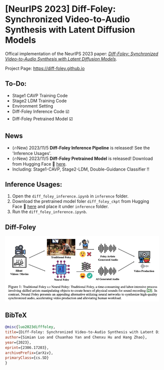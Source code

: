 # [NeurIPS 2023] Diff-Foley: Synchronized Video-to-Audio Synthesis with Latent Diffusion Models

Offical implementation of the NeurIPS 2023 paper: *[Diff-Foley: Synchronized Video-to-Audio Synthesis with Latent Diffusion Models](https://arxiv.org/abs/2306.17203v1)*.


Project Page: https://diff-foley.github.io


## To-Do:
- Stage1 CAVP Training Code
- Stage2 LDM Training Code
- Environment Setting
- Diff-Foley Inference Code   ☑️
- Diff-Foley Pretrained Model ☑️

## News
- (🔥New) 2023/11/5 **Diff-Foley Inference Pipeline** is released! See the 'Inference Usages'.
- (🔥New) 2023/11/5 **Diff-Foley Pretrained Model** is released! Download from Hugging Face 🤗 [here](https://huggingface.co/SimianLuo/Diff-Foley).
- Including: Stage1-CAVP, Stage2-LDM, Double-Guidance Classifier !!


## Inference Usages:
1. Open the `diff_foley_inference.ipynb` in `inference` folder.
2. Download the pretrained model foler `diff_foley_ckpt` from Hugging Face 🤗 [here](https://huggingface.co/SimianLuo/Diff-Foley) and place it under `inference` folder.
3. Run the `diff_foley_inference.ipynb`.


## Diff-Foley
<p align="center">
    <img src="teaser.png">
</p>

## BibTeX

```bibtex
@misc{luo2023difffoley, 
title={Diff-Foley: Synchronized Video-to-Audio Synthesis with Latent Diffusion Models}, 
author={Simian Luo and Chuanhao Yan and Chenxu Hu and Hang Zhao}, 
year={2023}, 
eprint={2306.17203}, 
archivePrefix={arXiv}, 
primaryClass={cs.SD} 
}
```

